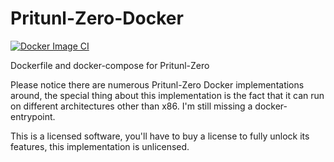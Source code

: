 # Pritunl-Zero-Docker
[![Docker Image CI](https://github.com/yarons/pritunl-zero-docker/actions/workflows/docker-image.yml/badge.svg)](https://github.com/yarons/pritunl-zero-docker/actions/workflows/docker-image.yml)

Dockerfile and docker-compose for Pritunl-Zero

Please notice there are numerous Pritunl-Zero Docker implementations around, the special thing about this implementation is the fact that it can run on different architectures other than x86.
I'm still missing a docker-entrypoint.

This is a licensed software, you'll have to buy a license to fully unlock its features, this implementation is unlicensed.

